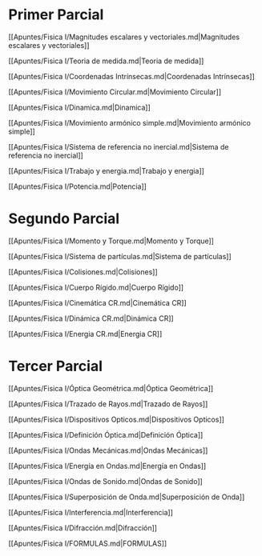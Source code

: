 # Primer Parcial

[[Apuntes/Fisica I/Magnitudes escalares y vectoriales.md|Magnitudes escalares y vectoriales]]

[[Apuntes/Fisica I/Teoria de medida.md|Teoria de medida]]

[[Apuntes/Fisica I/Coordenadas Intrínsecas.md|Coordenadas Intrínsecas]]

[[Apuntes/Fisica I/Movimiento Circular.md|Movimiento Circular]]

[[Apuntes/Fisica I/Dinamica.md|Dinamica]]

[[Apuntes/Fisica I/Movimiento armónico simple.md|Movimiento armónico simple]]

[[Apuntes/Fisica I/Sistema de referencia no inercial.md|Sistema de referencia no inercial]]

[[Apuntes/Fisica I/Trabajo y energia.md|Trabajo y energia]]

[[Apuntes/Fisica I/Potencia.md|Potencia]]

# Segundo Parcial

[[Apuntes/Fisica I/Momento y Torque.md|Momento y Torque]]

[[Apuntes/Fisica I/Sistema de partículas.md|Sistema de partículas]]

[[Apuntes/Fisica I/Colisiones.md|Colisiones]]

[[Apuntes/Fisica I/Cuerpo Rígido.md|Cuerpo Rígido]]

[[Apuntes/Fisica I/Cinemática CR.md|Cinemática CR]]

[[Apuntes/Fisica I/Dinámica CR.md|Dinámica CR]]

[[Apuntes/Fisica I/Energia CR.md|Energia CR]]

# Tercer Parcial

[[Apuntes/Fisica I/Óptica Geométrica.md|Óptica Geométrica]]

[[Apuntes/Fisica I/Trazado de Rayos.md|Trazado de Rayos]]

[[Apuntes/Fisica I/Dispositivos Opticos.md|Dispositivos Opticos]]

[[Apuntes/Fisica I/Definición Óptica.md|Definición Óptica]]

[[Apuntes/Fisica I/Ondas Mecánicas.md|Ondas Mecánicas]]

[[Apuntes/Fisica I/Energía en Ondas.md|Energía en Ondas]]

[[Apuntes/Fisica I/Ondas de Sonido.md|Ondas de Sonido]]

[[Apuntes/Fisica I/Superposición de Onda.md|Superposición de Onda]]

[[Apuntes/Fisica I/Interferencia.md|Interferencia]]

[[Apuntes/Fisica I/Difracción.md|Difracción]]

[[Apuntes/Fisica I/FORMULAS.md|FORMULAS]]